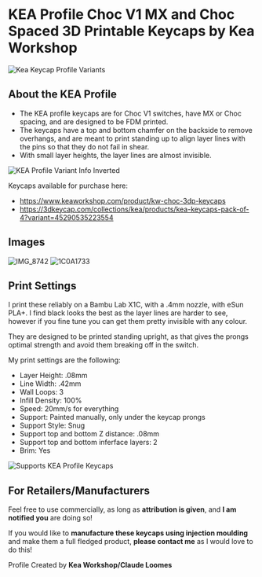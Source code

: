 # KEA Profile Choc V1 MX and Choc Spaced 3D Printable Keycaps by Kea Workshop 

![Kea Keycap Profile Variants](https://github.com/user-attachments/assets/13247a83-cc42-415a-8c70-dadaf70dd2f5)

## About the KEA Profile
- The KEA profile keycaps are for Choc V1 switches, have MX or Choc spacing, and are designed to be FDM printed. 
- The keycaps have a top and bottom chamfer on the backside to remove overhangs, and are meant to print standing up to align layer lines with the pins so that they do not fail in shear. 
- With small layer heights, the layer lines are almost invisible. 

![KEA Profile Variant Info Inverted](https://github.com/user-attachments/assets/a956e19e-007a-4fe2-ba28-caa8aaa6232f)

Keycaps available for purchase here: 
- https://www.keaworkshop.com/product/kw-choc-3dp-keycaps
- https://3dkeycap.com/collections/kea/products/kea-keycaps-pack-of-4?variant=45290535223554

## Images
![IMG_8742](https://github.com/user-attachments/assets/a1687339-4a55-4f08-aac0-a02eaea6f5de)
![1C0A1733](https://github.com/user-attachments/assets/d208fa95-c3c0-4a02-9b27-733f5a89c290)


## Print Settings
I print these reliably on a Bambu Lab X1C, with a .4mm nozzle, with eSun PLA+. I find black looks the best as the layer lines are harder to see, however if you fine tune you can get them pretty invisible with any colour.

They are designed to be printed standing upright, as that gives the prongs optimal strength and avoid them breaking off in the switch.

My print settings are the following:
- Layer Height: .08mm
- Line Width: .42mm
- Wall Loops: 3
- Infill Density: 100%
- Speed: 20mm/s for everything
- Support: Painted manually, only under the keycap prongs
- Support Style: Snug
- Support top and bottom Z distance: .08mm
- Support top and bottom inferface layers: 2
- Brim: Yes

![Supports KEA Profile Keycaps](https://github.com/user-attachments/assets/b4005c06-753b-4f84-9783-bda91ae57d2c)

## For Retailers/Manufacturers

Feel free to use commercially, as long as **attribution is given**, and **I am notified you** are doing so!

If you would like to **manufacture these keycaps using injection moulding** and make them a full fledged product, **please contact me** as I would love to do this!

Profile Created by **Kea Workshop/Claude Loomes**



